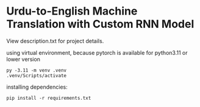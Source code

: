 # Urdu-to-English Machine Translation with Custom RNN Model

View description.txt for project details.

using virtual environment, because pytorch is available for python3.11 or lower version

    py -3.11 -m venv .venv
    .venv/Scripts/activate

installing dependencies:
  
    pip install -r requirements.txt
